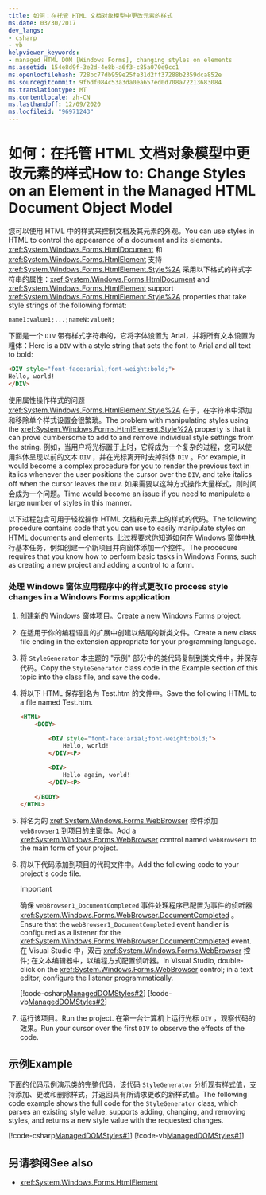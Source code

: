 ```yaml
---
title: 如何：在托管 HTML 文档对象模型中更改元素的样式
ms.date: 03/30/2017
dev_langs:
- csharp
- vb
helpviewer_keywords:
- managed HTML DOM [Windows Forms], changing styles on elements
ms.assetid: 154e8d9f-3e2d-4e8b-a6f3-c85a070e9cc1
ms.openlocfilehash: 728bc77db959e25fe31d2ff37288b2359dca852e
ms.sourcegitcommit: 9f6df084c53a3da0ea657ed0d708a72213683084
ms.translationtype: MT
ms.contentlocale: zh-CN
ms.lasthandoff: 12/09/2020
ms.locfileid: "96971243"
---
```

# <a name="how-to-change-styles-on-an-element-in-the-managed-html-document-object-model"></a><span data-ttu-id="a4911-102">如何：在托管 HTML 文档对象模型中更改元素的样式</span><span class="sxs-lookup"><span data-stu-id="a4911-102">How to: Change Styles on an Element in the Managed HTML Document Object Model</span></span>

<span data-ttu-id="a4911-103">您可以使用 HTML 中的样式来控制文档及其元素的外观。</span><span class="sxs-lookup"><span data-stu-id="a4911-103">You can use styles in HTML to control the appearance of a document and its elements.</span></span> <span data-ttu-id="a4911-104"><xref:System.Windows.Forms.HtmlDocument> 和 <xref:System.Windows.Forms.HtmlElement> 支持 <xref:System.Windows.Forms.HtmlElement.Style%2A> 采用以下格式的样式字符串的属性：</span><span class="sxs-lookup"><span data-stu-id="a4911-104"><xref:System.Windows.Forms.HtmlDocument> and <xref:System.Windows.Forms.HtmlElement> support <xref:System.Windows.Forms.HtmlElement.Style%2A> properties that take style strings of the following format:</span></span>

`name1:value1;...;nameN:valueN;`

<span data-ttu-id="a4911-105">下面是一个 `DIV` 带有样式字符串的，它将字体设置为 Arial，并将所有文本设置为粗体：</span><span class="sxs-lookup"><span data-stu-id="a4911-105">Here is a `DIV` with a style string that sets the font to Arial and all text to bold:</span></span>

```html
<DIV style="font-face:arial;font-weight:bold;">
Hello, world!
</DIV>
```

<span data-ttu-id="a4911-106">使用属性操作样式的问题 <xref:System.Windows.Forms.HtmlElement.Style%2A> 在于，在字符串中添加和移除单个样式设置会很繁琐。</span><span class="sxs-lookup"><span data-stu-id="a4911-106">The problem with manipulating styles using the <xref:System.Windows.Forms.HtmlElement.Style%2A> property is that it can prove cumbersome to add to and remove individual style settings from the string.</span></span> <span data-ttu-id="a4911-107">例如，当用户将光标置于上时，它将成为一个复杂的过程，您可以使用斜体呈现以前的文本 `DIV` ，并在光标离开时去掉斜体 `DIV` 。</span><span class="sxs-lookup"><span data-stu-id="a4911-107">For example, it would become a complex procedure for you to render the previous text in italics whenever the user positions the cursor over the `DIV`, and take italics off when the cursor leaves the `DIV`.</span></span> <span data-ttu-id="a4911-108">如果需要以这种方式操作大量样式，则时间会成为一个问题。</span><span class="sxs-lookup"><span data-stu-id="a4911-108">Time would become an issue if you need to manipulate a large number of styles in this manner.</span></span>

<span data-ttu-id="a4911-109">以下过程包含可用于轻松操作 HTML 文档和元素上的样式的代码。</span><span class="sxs-lookup"><span data-stu-id="a4911-109">The following procedure contains code that you can use to easily manipulate styles on HTML documents and elements.</span></span> <span data-ttu-id="a4911-110">此过程要求你知道如何在 Windows 窗体中执行基本任务，例如创建一个新项目并向窗体添加一个控件。</span><span class="sxs-lookup"><span data-stu-id="a4911-110">The procedure requires that you know how to perform basic tasks in Windows Forms, such as creating a new project and adding a control to a form.</span></span>

### <a name="to-process-style-changes-in-a-windows-forms-application"></a><span data-ttu-id="a4911-111">处理 Windows 窗体应用程序中的样式更改</span><span class="sxs-lookup"><span data-stu-id="a4911-111">To process style changes in a Windows Forms application</span></span>

1. <span data-ttu-id="a4911-112">创建新的 Windows 窗体项目。</span><span class="sxs-lookup"><span data-stu-id="a4911-112">Create a new Windows Forms project.</span></span>

2. <span data-ttu-id="a4911-113">在适用于你的编程语言的扩展中创建以结尾的新类文件。</span><span class="sxs-lookup"><span data-stu-id="a4911-113">Create a new class file ending in the extension appropriate for your programming language.</span></span>

3. <span data-ttu-id="a4911-114">将 `StyleGenerator` 本主题的 "示例" 部分中的类代码复制到类文件中，并保存代码。</span><span class="sxs-lookup"><span data-stu-id="a4911-114">Copy the `StyleGenerator` class code in the Example section of this topic into the class file, and save the code.</span></span>

4. <span data-ttu-id="a4911-115">将以下 HTML 保存到名为 Test.htm 的文件中。</span><span class="sxs-lookup"><span data-stu-id="a4911-115">Save the following HTML to a file named Test.htm.</span></span>

    ```html
    <HTML>
        <BODY>

            <DIV style="font-face:arial;font-weight:bold;">
                Hello, world!
            </DIV><P>

            <DIV>
                Hello again, world!
            </DIV><P>

        </BODY>
    </HTML>
    ```

5. <span data-ttu-id="a4911-116">将名为的 <xref:System.Windows.Forms.WebBrowser> 控件添加 `webBrowser1` 到项目的主窗体。</span><span class="sxs-lookup"><span data-stu-id="a4911-116">Add a <xref:System.Windows.Forms.WebBrowser> control named `webBrowser1` to the main form of your project.</span></span>

6. <span data-ttu-id="a4911-117">将以下代码添加到项目的代码文件中。</span><span class="sxs-lookup"><span data-stu-id="a4911-117">Add the following code to your project's code file.</span></span>

    > [!IMPORTANT]
    > <span data-ttu-id="a4911-118">确保 `webBrowser1_DocumentCompleted` 事件处理程序已配置为事件的侦听器 <xref:System.Windows.Forms.WebBrowser.DocumentCompleted> 。</span><span class="sxs-lookup"><span data-stu-id="a4911-118">Ensure that the `webBrowser1_DocumentCompleted` event handler is configured as a listener for the <xref:System.Windows.Forms.WebBrowser.DocumentCompleted> event.</span></span> <span data-ttu-id="a4911-119">在 Visual Studio 中，双击 <xref:System.Windows.Forms.WebBrowser> 控件; 在文本编辑器中，以编程方式配置侦听器。</span><span class="sxs-lookup"><span data-stu-id="a4911-119">In Visual Studio, double-click on the <xref:System.Windows.Forms.WebBrowser> control; in a text editor, configure the listener programmatically.</span></span>

     [!code-csharp[ManagedDOMStyles#2](~/samples/snippets/csharp/VS_Snippets_Winforms/ManagedDOMStyles/CS/Form1.cs#2)]
     [!code-vb[ManagedDOMStyles#2](~/samples/snippets/visualbasic/VS_Snippets_Winforms/ManagedDOMStyles/VB/Form1.vb#2)]

7. <span data-ttu-id="a4911-120">运行该项目。</span><span class="sxs-lookup"><span data-stu-id="a4911-120">Run the project.</span></span> <span data-ttu-id="a4911-121">在第一台计算机上运行光标 `DIV` ，观察代码的效果。</span><span class="sxs-lookup"><span data-stu-id="a4911-121">Run your cursor over the first `DIV` to observe the effects of the code.</span></span>

## <a name="example"></a><span data-ttu-id="a4911-122">示例</span><span class="sxs-lookup"><span data-stu-id="a4911-122">Example</span></span>

<span data-ttu-id="a4911-123">下面的代码示例演示类的完整代码，该代码 `StyleGenerator` 分析现有样式值，支持添加、更改和删除样式，并返回具有所请求更改的新样式值。</span><span class="sxs-lookup"><span data-stu-id="a4911-123">The following code example shows the full code for the `StyleGenerator` class, which parses an existing style value, supports adding, changing, and removing styles, and returns a new style value with the requested changes.</span></span>

[!code-csharp[ManagedDOMStyles#1](~/samples/snippets/csharp/VS_Snippets_Winforms/ManagedDOMStyles/CS/StyleGenerator.cs#1)]
[!code-vb[ManagedDOMStyles#1](~/samples/snippets/visualbasic/VS_Snippets_Winforms/ManagedDOMStyles/VB/StyleGenerator.vb#1)]

## <a name="see-also"></a><span data-ttu-id="a4911-124">另请参阅</span><span class="sxs-lookup"><span data-stu-id="a4911-124">See also</span></span>

- <xref:System.Windows.Forms.HtmlElement>
